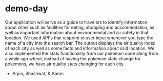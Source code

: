 # demo-day

Our application will serve as a guide to travelers to identify information about cities such as facilities for eating, shopping and accommodation, as well as important information about environmental and air safety in that location. We used API's that respond to user input whenever you type the name of a city into the search bar. The output displays the air quality index of each city as well as some facts and information about said location. We also implemented the stats functionality from our pokemon code along from a while ago where, instead of having the pokemon stats change for pokemons, we have air quality stats changing for each city. 


- Arjun, Shashwat, & Aaron